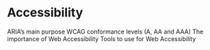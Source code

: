 # Accessibility

ARIA’s main purpose
WCAG conformance levels (A, AA and AAA)
The importance of Web Accessibility
Tools to use for Web Accessibility